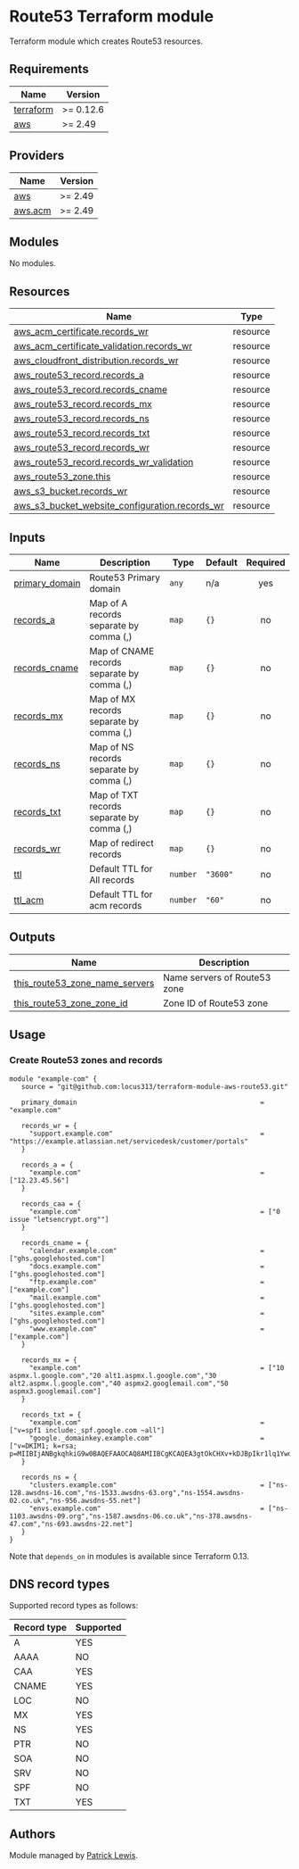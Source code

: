 # Route53 Terraform module

Terraform module which creates Route53 resources.

<!-- BEGIN_TF_DOCS -->
## Requirements

| Name | Version |
|------|---------|
| <a name="requirement_terraform"></a> [terraform](#requirement\_terraform) | >= 0.12.6 |
| <a name="requirement_aws"></a> [aws](#requirement\_aws) | >= 2.49 |

## Providers

| Name | Version |
|------|---------|
| <a name="provider_aws"></a> [aws](#provider\_aws) | >= 2.49 |
| <a name="provider_aws.acm"></a> [aws.acm](#provider\_aws.acm) | >= 2.49 |

## Modules

No modules.

## Resources

| Name | Type |
|------|------|
| [aws_acm_certificate.records_wr](https://registry.terraform.io/providers/hashicorp/aws/latest/docs/resources/acm_certificate) | resource |
| [aws_acm_certificate_validation.records_wr](https://registry.terraform.io/providers/hashicorp/aws/latest/docs/resources/acm_certificate_validation) | resource |
| [aws_cloudfront_distribution.records_wr](https://registry.terraform.io/providers/hashicorp/aws/latest/docs/resources/cloudfront_distribution) | resource |
| [aws_route53_record.records_a](https://registry.terraform.io/providers/hashicorp/aws/latest/docs/resources/route53_record) | resource |
| [aws_route53_record.records_cname](https://registry.terraform.io/providers/hashicorp/aws/latest/docs/resources/route53_record) | resource |
| [aws_route53_record.records_mx](https://registry.terraform.io/providers/hashicorp/aws/latest/docs/resources/route53_record) | resource |
| [aws_route53_record.records_ns](https://registry.terraform.io/providers/hashicorp/aws/latest/docs/resources/route53_record) | resource |
| [aws_route53_record.records_txt](https://registry.terraform.io/providers/hashicorp/aws/latest/docs/resources/route53_record) | resource |
| [aws_route53_record.records_wr](https://registry.terraform.io/providers/hashicorp/aws/latest/docs/resources/route53_record) | resource |
| [aws_route53_record.records_wr_validation](https://registry.terraform.io/providers/hashicorp/aws/latest/docs/resources/route53_record) | resource |
| [aws_route53_zone.this](https://registry.terraform.io/providers/hashicorp/aws/latest/docs/resources/route53_zone) | resource |
| [aws_s3_bucket.records_wr](https://registry.terraform.io/providers/hashicorp/aws/latest/docs/resources/s3_bucket) | resource |
| [aws_s3_bucket_website_configuration.records_wr](https://registry.terraform.io/providers/hashicorp/aws/latest/docs/resources/s3_bucket_website_configuration) | resource |

## Inputs

| Name | Description | Type | Default | Required |
|------|-------------|------|---------|:--------:|
| <a name="input_primary_domain"></a> [primary\_domain](#input\_primary\_domain) | Route53 Primary domain | `any` | n/a | yes |
| <a name="input_records_a"></a> [records\_a](#input\_records\_a) | Map of A records separate by comma (,) | `map` | `{}` | no |
| <a name="input_records_cname"></a> [records\_cname](#input\_records\_cname) | Map of CNAME records separate by comma (,) | `map` | `{}` | no |
| <a name="input_records_mx"></a> [records\_mx](#input\_records\_mx) | Map of MX records separate by comma (,) | `map` | `{}` | no |
| <a name="input_records_ns"></a> [records\_ns](#input\_records\_ns) | Map of NS records separate by comma (,) | `map` | `{}` | no |
| <a name="input_records_txt"></a> [records\_txt](#input\_records\_txt) | Map of TXT records separate by comma (,) | `map` | `{}` | no |
| <a name="input_records_wr"></a> [records\_wr](#input\_records\_wr) | Map of redirect records | `map` | `{}` | no |
| <a name="input_ttl"></a> [ttl](#input\_ttl) | Default TTL for All records | `number` | `"3600"` | no |
| <a name="input_ttl_acm"></a> [ttl\_acm](#input\_ttl\_acm) | Default TTL for acm records | `number` | `"60"` | no |

## Outputs

| Name | Description |
|------|-------------|
| <a name="output_this_route53_zone_name_servers"></a> [this\_route53\_zone\_name\_servers](#output\_this\_route53\_zone\_name\_servers) | Name servers of Route53 zone |
| <a name="output_this_route53_zone_zone_id"></a> [this\_route53\_zone\_zone\_id](#output\_this\_route53\_zone\_zone\_id) | Zone ID of Route53 zone |
<!-- END_TF_DOCS -->

## Usage

### Create Route53 zones and records

```hcl
module "example-com" {
   source = "git@github.com:locus313/terraform-module-aws-route53.git"
   
   primary_domain                                              = "example.com"
   
   records_wr = {
     "support.example.com"                                     = "https://example.atlassian.net/servicedesk/customer/portals"
   }
   
   records_a = {
     "example.com"                                             = ["12.23.45.56"]
   }

   records_caa = {
     "example.com"                                             = ["0 issue "letsencrypt.org""]
   }
   
   records_cname = {
     "calendar.example.com"                                    = ["ghs.googlehosted.com"]
     "docs.example.com"                                        = ["ghs.googlehosted.com"]
     "ftp.example.com"                                         = ["example.com"]
     "mail.example.com"                                        = ["ghs.googlehosted.com"]
     "sites.example.com"                                       = ["ghs.googlehosted.com"]
     "www.example.com"                                         = ["example.com"]
   }
   
   records_mx = {
     "example.com"                                             = ["10 aspmx.l.google.com","20 alt1.aspmx.l.google.com","30 alt2.aspmx.l.google.com","40 aspmx2.googlemail.com","50 aspmx3.googlemail.com"]
   }
   
   records_txt = {
     "example.com"                                             = ["v=spf1 include:_spf.google.com ~all"]
     "google._domainkey.example.com"                           = ["v=DKIM1; k=rsa; p=MIIBIjANBgkqhkiG9w0BAQEFAAOCAQ8AMIIBCgKCAQEA3gtOkCHXv+kDJBpIkr1lq1Ywd4B8FJGPceSv9s7yhUtCk8pKwifLmSKWNEyOvuK5oxIms+4Vc9Pu46bi/wehi5zJynzhkOrzYXdOX6+m4Nb8NbFWr0zZqsM+pDGmYzRjeczY/+txXnOegcbxL+967bIRisnlH2CRD91h1t0NJwsvvN23T5MAMaeJr726piDdE\"\"C6P2nF1apYbGXp0DZGz/RvtpCGjASjlpejA8I/xLclZOBn4Ir9pk8gajRSG48D21UKJ3d+PFzYEj9X5n1p1i2trjCqkdyCzU+f3vTUxma5F7fQncKYIeRJwVNbmR03IYfGuicCu13hnVP36aT5yuQIDAQAB"]
   }
   
   records_ns = {
     "clusters.example.com"                                    = ["ns-128.awsdns-16.com","ns-1533.awsdns-63.org","ns-1554.awsdns-02.co.uk","ns-956.awsdns-55.net"]
     "envs.example.com"                                        = ["ns-1103.awsdns-09.org","ns-1587.awsdns-06.co.uk","ns-378.awsdns-47.com","ns-693.awsdns-22.net"]
   }
}

```

Note that `depends_on` in modules is available since Terraform 0.13.

## DNS record types

Supported record types as follows:

| Record type   | Supported |
| ------------- | ---------- |
| A             | YES        |
| AAAA          | NO         |
| CAA           | YES        |
| CNAME         | YES        |
| LOC           | NO         |
| MX            | YES        |
| NS            | YES        |
| PTR           | NO         |
| SOA           | NO         |
| SRV           | NO         |
| SPF           | NO         |
| TXT           | YES        |

## Authors

Module managed by [Patrick Lewis](https://github.com/locus313).
